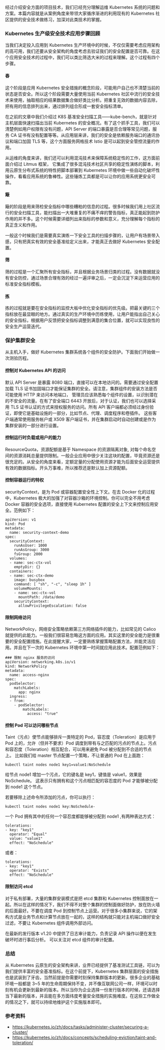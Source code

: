 经过介绍安全方面的项目技术，我们已经充分理解运维 Kubernetes 系统的问题和方案。本篇内容就是从案例角度来带领大家循序渐进的利用现有的
Kubernetes 社区提供的安全技术做练习，加深对此类技术的掌握。

### Kubernetes 生产级安全技术应用步骤回顾

当我们决定投入应用到 Kubernetes
生产环境中的时候，不仅仅需要考虑应用架构的高可用，我们还要从安全架构的角度考虑去验证我们的安全配置是否可靠。在这个应用安全技术的过程中，我们可以类比筛选大米的过程来理解。这个过程有四个步骤。

#### **舂**

这个阶段是应用 Kubernetes 安全措施的概念阶段，可能用户自己也不清楚当前的状态是否安全。所以这个阶段需要大量使用当前 Kubernetes
社区中流行的安全技术来使用，抽取相应的结果数据集合做好类比分析。把重复无效的数据内容去除，把有用的信息排列出来，通过排列组合形成一套安全指标清单。

在之前的文章中我们介绍过 K8S 基准安全扫描工具——kube-bench，就是针对主机层面快速扫描出当前 Kubernetes
的安全概况。有了这个抓手工具，我们可以清楚例如用户权限有没有问题，API Server 的端口暴露是否合理等常见问题，服务 CA
证书有没有配置等等。从应用层来讲，我们的安全是依赖服务端口的通讯协议和端口加固 TLS 等，这个方面服务网格技术 Istio 是可以起到安全管控流量的作用。

从运维的角度来讲，我们还可以利用混沌技术来保障系统稳定性的工作，这方面前面介绍过 Litmus 框架，
它集成了很多混沌技术社区共享的稳定性演练的脚本，利用云原生分布式系统的特性把脚本部署到 Kubernetes
环境中做一些自动化破坏性操作，看看应用系统的鲁棒性。这些锤炼工具都是可以让你的应用系统更安全可靠。

#### **簸**

簸的阶段是用来筛检安全指标中哪些糟粕的信息的过程。很多时候我们用上社区流行的安全扫描工具，能扫描出一大堆重复的不痛不痒的警告指标，真正能起到防护作用的并不多。这个时候需要详细列出来指标的参数和意义，充分理解每个指标的真正含义和作用。

一般这个时候我们是需要真实演练一下安全工具的扫描步骤的，让用户有场景带入感，只有把真实有效的安全基准给定义出来，才能真正去做好 Kubernetes
安全配置。

#### **筛**

筛的过程是一个汇聚所有安全指标，并且根据业务场景归类的过程。没有数据就没有安全防控，通过场景合理有效的经过一遍评审之后，一定会沉淀下来运营应用的标准安全指标模板。

#### **拣**

拣的过程就是要在安全指标的监控大板中优化安全指标的优先级。把最关键的三个指标放在最显眼的地方。通过真实的生产环境中历练使用，让用户能指出自己关心的安全指标，根据用户反馈把安全指标调整到满意的集合位置，就可以实现良性的安全生产运营迭代。

### 保护集群安全

从主机入手，做好 Kubernetes 集群系统各个组件的安全防护。下面我们开始做一次测验历程。

#### **控制对 Kubernetes API 的访问**

默认 API Server 是暴露 8080 端口，直接可以在本地访问的。需要通过安全配置加载 TLS
证书加固端口才能保证集群的安全。请注意，集群组件的安装方法是否可能使用 HTTP 来访问本地端口，
管理员应该熟悉每个组件的设置，以识别潜在的不安全的流量。在有了安全端口 6443 开放后，对于认证，我们也可以选择采用 TLS
证书认证的方式来授权服务的访问。所有 API 客户端都必须经过身份验证，即使它是基础设施的一部分，比如节点、代理、调度程序和卷插件。
这些客户端通常使用服务帐户或 X509 客户端证书，并在集群启动时自动创建或是作为集群安装的一部分进行设置。

#### **控制运行时负载或用户的能力**

ResourceQuota，资源配额是基于 Namespace 的资源隔离对象,
对每个命名空间的资源消耗总量提供限制。一般企业应用中很少关注这块的配置，毕竟资源还是很充足的。从安全的角度来看，定额定量的分配使用资源才能为后面安全运营提供有效的数据指标。开头万事难，所以推荐还是默认加上资源配额。

#### **控制容器运行的特权**

securityContext，是为 Pod 或容器配置安全性上下文。在去 Docker 化的过程中，Kubernetes
极大的加强了对容器沙箱的环境控制。你可以完全不用考虑 Docker 容器的安全选项，直接使用 Kubernetes
配置的安全上下文来控制应用安全。范例如下：

    
    
    apiVersion: v1
    kind: Pod
    metadata:
      name: security-context-demo
    spec:
      securityContext:
        runAsUser: 1000
        runAsGroup: 3000
        fsGroup: 2000
      volumes:
      - name: sec-ctx-vol
        emptyDir: {}
      containers:
      - name: sec-ctx-demo
        image: busybox
        command: [ "sh", "-c", "sleep 1h" ]
        volumeMounts:
        - name: sec-ctx-vol
          mountPath: /data/demo
        securityContext:
          allowPrivilegeEscalation: false
    

#### **限制网络访问**

NetworkPolicy，网络安全策略依赖第三方网络插件的能力，比如常见的 Calico
就提供的此能力。一般我们很容易忽略这方面的应用。其实这里的安全能力是很重要的安全配置措施。在此提醒大家，一定要熟练掌握策略配置方法，并能灵活应用。并且在下一次的
Kubernetes 环境中第一时间就应用此技术。配置范例如下：

    
    
    ### 限制 nginx 服务的访问
    apiVersion: networking.k8s.io/v1
    kind: NetworkPolicy
    metadata:
      name: access-nginx
    spec:
      podSelector:
        matchLabels:
          app: nginx
      ingress:
      - from:
        - podSelector:
            matchLabels:
              access: "true"
    

#### **控制 Pod 可以访问哪些节点**

Taint（污点）使节点能够排斥一类特定的 Pod，容忍度（Toleration）是应用于 Pod 上的，允许（但并不要求）Pod
调度到带有与之匹配的污点的节点上。污点和容忍度（Toleration）相互配合，可以用来避免 Pod 被分配到不合适的节点上。 比如我们给 master
节点配置一个策略，不让普通的 Pod 在上面跑：

    
    
    kubectl taint nodes node1 key1=value1:NoSchedule
    

给节点 node1 增加一个污点，它的键名是 key1，键值是 value1，效果是 NoSchedule。 这表示只有拥有和这个污点相匹配的容忍度的
Pod 才能够被分配到 node1 这个节点。

若要移除上述命令所添加的污点，你可以执行：

    
    
    kubectl taint nodes node1 key:NoSchedule-
    

一个 Pod 拥有其中的任何一个容忍度都能够被分配到 node1 ,有两种表达方式：

    
    
    tolerations:
    - key: "key1"
      operator: "Equal"
      value: "value1"
      effect: "NoSchedule"
    

或者：

    
    
    tolerations:
    - key: "key1"
      operator: "Exists"
      effect: "NoSchedule"
    

#### **限制访问 etcd**

对于私有部署，大量的集群安装模式是把 etcd 集群和 Kubernetes
控制面放在一起。所以在这样的情况下，我们不得不对整个集群的控制面做好防护，放在防火墙的后面最好。不要在调度 Pod
到控制节点上运营。对于很多小集群来说，它的架构方式是业务节点和计算节点放在一起的，这样的结构就只能对主机端口做好安全过滤，不要让 Kubernetes
组件调用外部访问。

在最新的发行版本 v1.20 中提供了日志审计能力，负责记录 API 操作以便在发生破坏时进行事后分析。 可以关注对 etcd 组件的审计配置。

### 总结

从 Kubernetes 云原生的安全架构来讲，业界已经提供了基准测试工具链，可以为我们提供丰富的安全基准指标。在这个前提下，Kubernetes
集群层面的安全措施也是武装到了牙齿，当然前提是你需要时刻保持集群版本的更新。很多企业的基础环境一般都是 3~5
年的生命周期保持不变，并不像互联网公司一样，环境可以时刻有机会更新到最新的版本。所以当你为企业选择一份发行版本的时候，还请选择当下最新的版本，并且能在多方面纬度考量安全措施的实施难度。在这些工作做全的情况之下，就可以持续地维护这个实施版本即可。

### 参考资料

  * <https://kubernetes.io/zh/docs/tasks/administer-cluster/securing-a-cluster/>
  * <https://kubernetes.io/zh/docs/concepts/scheduling-eviction/taint-and-toleration/>

